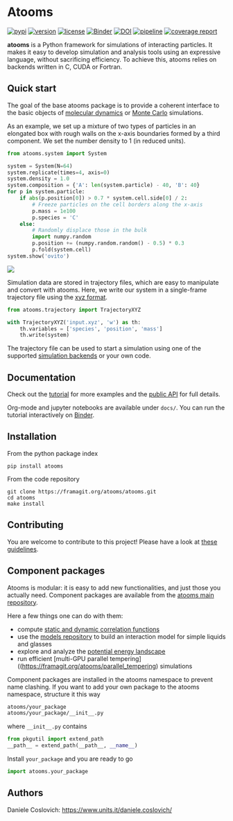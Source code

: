 Atooms
======

[![pypi](https://img.shields.io/pypi/v/atooms.svg)](https://pypi.python.org/pypi/atooms/)
[![version](https://img.shields.io/pypi/pyversions/atooms.svg)](https://pypi.python.org/pypi/atooms/)
[![license](https://img.shields.io/pypi/l/atooms.svg)](https://en.wikipedia.org/wiki/GNU_General_Public_License)
[![Binder](https://mybinder.org/badge_logo.svg)](https://mybinder.org/v2/git/https%3A%2F%2Fframagit.org%2Fatooms%2Fatooms/HEAD?labpath=docs%2F)
[![DOI](https://zenodo.org/badge/DOI/10.5281/zenodo.1183301.svg)](https://doi.org/10.5281/zenodo.1183301)
[![pipeline](https://framagit.org/atooms/atooms/badges/master/pipeline.svg)](https://framagit.org/atooms/atooms/badges/master/pipeline.svg)
[![coverage report](https://framagit.org/atooms/atooms/badges/master/coverage.svg)](https://framagit.org/atooms/atooms/-/commits/master)

**atooms** is a Python framework for simulations of interacting particles. It makes it easy to develop simulation and analysis tools using an expressive language, without sacrificing efficiency. To achieve this, atooms relies on backends written in C, CUDA or Fortran.

Quick start
-----------

The goal of the base atooms package is to provide a coherent interface to the basic objects of [molecular dynamics](https://en.wikipedia.org/wiki/Molecular_dynamics) or [Monte Carlo](https://en.wikipedia.org/wiki/Monte_Carlo_method_in_statistical_physics) simulations.

As an example, we set up a mixture of two types of particles in an elongated box with rough walls on the x-axis boundaries formed by a third component. We set the number density to 1 (in reduced units).
```python
from atooms.system import System

system = System(N=64)
system.replicate(times=4, axis=0)
system.density = 1.0
system.composition = {'A': len(system.particle) - 40, 'B': 40}
for p in system.particle:
    if abs(p.position[0]) > 0.7 * system.cell.side[0] / 2:
        # Freeze particles on the cell borders along the x-axis
        p.mass = 1e100
        p.species = 'C'
    else:
        # Randomly displace those in the bulk
        import numpy.random
        p.position += (numpy.random.random() - 0.5) * 0.3
        p.fold(system.cell)
system.show('ovito')
```

![](https://framagit.org/atooms/atooms/-/raw/master/snapshot.png)

Simulation data are stored in trajectory files, which are easy to manipulate and convert with atooms. Here, we write our system in a single-frame trajectory file using the [xyz format](https://en.wikipedia.org/wiki/XYZ_format).

```python
from atooms.trajectory import TrajectoryXYZ

with TrajectoryXYZ('input.xyz', 'w') as th:
    th.variables = ['species', 'position', 'mass']
    th.write(system)
```

The trajectory file can be used to start a simulation using one of the supported [simulation backends](https://atooms.frama.io/atooms/tutorial/simulations.html) or your own code.

Documentation
-------------
Check out the [tutorial](https://atooms.frama.io/atooms/tutorial) for more examples and the [public API](https://atooms.frama.io/api/atooms) for full details.

Org-mode and jupyter notebooks are available under `docs/`. You can run the tutorial interactively on [Binder]( https://mybinder.org/v2/git/https%3A%2F%2Fframagit.org%2Fatooms%2Fatooms/HEAD?labpath=docs%2).

Installation
------------
From the python package index
```
pip install atooms
```

From the code repository
```
git clone https://framagit.org/atooms/atooms.git
cd atooms
make install
```

Contributing
------------
You are welcome to contribute to this project! Please have a look at [these guidelines](https://framagit.org/atooms/atooms/-/blob/atooms-3.0.0/CONTRIBUTING.md).

Component packages 
------------------
Atooms is modular: it is easy to add new functionalities, and just those you actually need.
Component packages are available from the [atooms main repository](https://framagit.org/atooms).

Here a few things one can do with them:

- compute [static and dynamic correlation functions](https://framagit.org/atooms/postprocessing)
- use the [models repository](https://framagit.org/atooms/models) to build an interaction model for simple liquids and glasses
- explore and analyze the [potential energy landscape](https://framagit.org/atooms/landscape)
- run efficient [multi-GPU parallel tempering]((https://framagit.org/atooms/parallel_tempering) simulations

Component packages are installed in the atooms namespace to prevent name clashing. If you want to add your own package to the atooms namespace, structure it this way
```bash
atooms/your_package
atooms/your_package/__init__.py
```

where ```__init__.py``` contains

```python
from pkgutil import extend_path
__path__ = extend_path(__path__, __name__)
```

Install `your_package` and you are ready to go
```python
import atooms.your_package
```

Authors
-------
Daniele Coslovich: https://www.units.it/daniele.coslovich/
